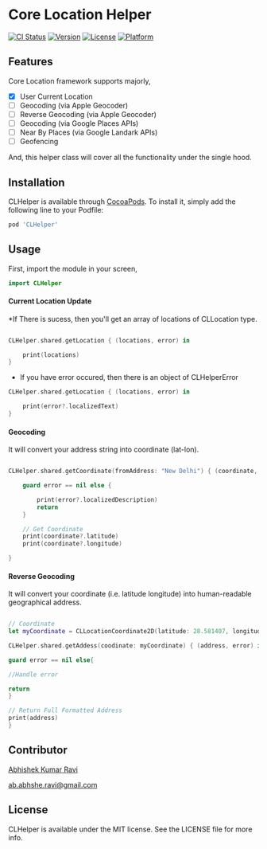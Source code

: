 # Core Location Helper

[![CI Status](http://img.shields.io/travis/greenSyntax/CLHelper.svg?style=flat)](https://travis-ci.org/greenSyntax/CLHelper)
[![Version](https://img.shields.io/cocoapods/v/CLHelper.svg?style=flat)](http://cocoapods.org/pods/CLHelper)
[![License](https://img.shields.io/cocoapods/l/CLHelper.svg?style=flat)](http://cocoapods.org/pods/CLHelper)
[![Platform](https://img.shields.io/cocoapods/p/CLHelper.svg?style=flat)](http://cocoapods.org/pods/CLHelper)

## Features

Core Location framework supports majorly,
- [x] User Current Location
- [ ] Geocoding (via Apple Geocoder)
- [ ] Reverse Geocoding (via Apple Geocoder)
- [ ] Geocoding (via Google Places APIs)
- [ ] Near By Places (via Google Landark APIs)
- [ ] Geofencing

And, this helper class will cover all the functionality under the single hood.

## Installation

CLHelper is available through [CocoaPods](http://cocoapods.org). To install
it, simply add the following line to your Podfile:

```ruby
pod 'CLHelper'
```

## Usage

First, import the module in your screen,

```swift
import CLHelper
```

####  Current Location Update

*If There is sucess, then you'll get an array of locations of CLLocation type.

```swift

CLHelper.shared.getLocation { (locations, error) in

    print(locations)
}

```

* If you have error occured, then there is an object of CLHelperError

```swift
CLHelper.shared.getLocation { (locations, error) in

    print(error?.localizedText)
}
```

#### Geocoding

It will convert your address string into coordinate (lat-lon).

```swift

CLHelper.shared.getCoordinate(fromAddress: "New Delhi") { (coordinate, error) in

    guard error == nil else {

        print(error?.localizedDescription)
        return
    }

    // Get Coordinate
    print(coordinate?.latitude)
    print(coordinate?.longitude)

}

```

#### Reverse Geocoding

It will convert your coordinate (i.e. latitude longitude) into human-readable geographical address.

```swift

// Coordinate
let myCoordinate = CLLocationCoordinate2D(latitude: 28.581407, longitude: 77.321507)

CLHelper.shared.getAddess(coodinate: myCoordinate) { (address, error) in

guard error == nil else{

//Handle error

return
}

// Return Full Formatted Address
print(address)
}

```



## Contributor

[Abhishek Kumar Ravi]((https://greensyntax.co.in))

ab.abhshe.ravi@gmail.com

## License

CLHelper is available under the MIT license. See the LICENSE file for more info.
